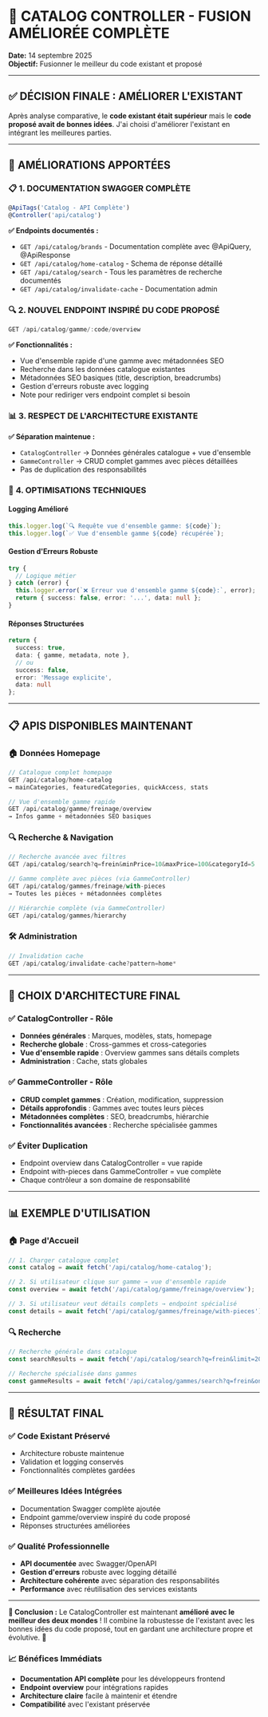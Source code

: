 # 🎯 CATALOG CONTROLLER - FUSION AMÉLIORÉE COMPLÈTE

**Date:** 14 septembre 2025  
**Objectif:** Fusionner le meilleur du code existant et proposé  

---

## ✅ **DÉCISION FINALE : AMÉLIORER L'EXISTANT**

Après analyse comparative, le **code existant était supérieur** mais le **code proposé avait de bonnes idées**. J'ai choisi d'améliorer l'existant en intégrant les meilleures parties.

---

## 🔧 **AMÉLIORATIONS APPORTÉES**

### 📋 **1. DOCUMENTATION SWAGGER COMPLÈTE**
```typescript
@ApiTags('Catalog - API Complète')
@Controller('api/catalog')
```

**✅ Endpoints documentés :**
- `GET /api/catalog/brands` - Documentation complète avec @ApiQuery, @ApiResponse
- `GET /api/catalog/home-catalog` - Schema de réponse détaillé
- `GET /api/catalog/search` - Tous les paramètres de recherche documentés
- `GET /api/catalog/invalidate-cache` - Documentation admin

### 🔍 **2. NOUVEL ENDPOINT INSPIRÉ DU CODE PROPOSÉ**
```typescript
GET /api/catalog/gamme/:code/overview
```

**✅ Fonctionnalités :**
- Vue d'ensemble rapide d'une gamme avec métadonnées SEO
- Recherche dans les données catalogue existantes
- Métadonnées SEO basiques (title, description, breadcrumbs)
- Gestion d'erreurs robuste avec logging
- Note pour rediriger vers endpoint complet si besoin

### 📊 **3. RESPECT DE L'ARCHITECTURE EXISTANTE**
**✅ Séparation maintenue :**
- `CatalogController` → Données générales catalogue + vue d'ensemble
- `GammeController` → CRUD complet gammes avec pièces détaillées
- Pas de duplication des responsabilités

### 🎯 **4. OPTIMISATIONS TECHNIQUES**

#### **Logging Amélioré**
```typescript
this.logger.log(`🔍 Requête vue d'ensemble gamme: ${code}`);
this.logger.log(`✅ Vue d'ensemble gamme ${code} récupérée`);
```

#### **Gestion d'Erreurs Robuste**
```typescript
try {
  // Logique métier
} catch (error) {
  this.logger.error(`❌ Erreur vue d'ensemble gamme ${code}:`, error);
  return { success: false, error: '...', data: null };
}
```

#### **Réponses Structurées**
```typescript
return {
  success: true,
  data: { gamme, metadata, note },
  // ou
  success: false,
  error: 'Message explicite',
  data: null
};
```

---

## 📋 **APIS DISPONIBLES MAINTENANT**

### 🏠 **Données Homepage**
```javascript
// Catalogue complet homepage
GET /api/catalog/home-catalog
→ mainCategories, featuredCategories, quickAccess, stats

// Vue d'ensemble gamme rapide
GET /api/catalog/gamme/freinage/overview  
→ Infos gamme + métadonnées SEO basiques
```

### 🔍 **Recherche & Navigation**
```javascript
// Recherche avancée avec filtres
GET /api/catalog/search?q=frein&minPrice=10&maxPrice=100&categoryId=5

// Gamme complète avec pièces (via GammeController)
GET /api/catalog/gammes/freinage/with-pieces
→ Toutes les pièces + métadonnées complètes

// Hiérarchie complète (via GammeController) 
GET /api/catalog/gammes/hierarchy
```

### 🛠️ **Administration**
```javascript
// Invalidation cache
GET /api/catalog/invalidate-cache?pattern=home*
```

---

## 🎯 **CHOIX D'ARCHITECTURE FINAL**

### ✅ **CatalogController - Rôle**
- **Données générales** : Marques, modèles, stats, homepage
- **Recherche globale** : Cross-gammes et cross-categories  
- **Vue d'ensemble rapide** : Overview gammes sans détails complets
- **Administration** : Cache, stats globales

### ✅ **GammeController - Rôle**  
- **CRUD complet gammes** : Création, modification, suppression
- **Détails approfondis** : Gammes avec toutes leurs pièces
- **Métadonnées complètes** : SEO, breadcrumbs, hiérarchie
- **Fonctionnalités avancées** : Recherche spécialisée gammes

### ✅ **Éviter Duplication**
- Endpoint overview dans CatalogController = vue rapide
- Endpoint with-pieces dans GammeController = vue complète  
- Chaque contrôleur a son domaine de responsabilité

---

## 📊 **EXEMPLE D'UTILISATION**

### 🏠 **Page d'Accueil**
```javascript
// 1. Charger catalogue complet
const catalog = await fetch('/api/catalog/home-catalog');

// 2. Si utilisateur clique sur gamme → vue d'ensemble rapide
const overview = await fetch('/api/catalog/gamme/freinage/overview');

// 3. Si utilisateur veut détails complets → endpoint spécialisé
const details = await fetch('/api/catalog/gammes/freinage/with-pieces');
```

### 🔍 **Recherche**
```javascript
// Recherche générale dans catalogue
const searchResults = await fetch('/api/catalog/search?q=frein&limit=20');

// Recherche spécialisée dans gammes
const gammeResults = await fetch('/api/catalog/gammes/search?q=frein&onlyFeatured=true');
```

---

## 🚀 **RÉSULTAT FINAL**

### ✅ **Code Existant Préservé**
- Architecture robuste maintenue
- Validation et logging conservés
- Fonctionnalités complètes gardées

### ✅ **Meilleures Idées Intégrées**
- Documentation Swagger complète ajoutée
- Endpoint gamme/overview inspiré du code proposé
- Réponses structurées améliorées

### ✅ **Qualité Professionnelle**
- **API documentée** avec Swagger/OpenAPI
- **Gestion d'erreurs** robuste avec logging détaillé
- **Architecture cohérente** avec séparation des responsabilités
- **Performance** avec réutilisation des services existants

---

**🎉 Conclusion :** Le CatalogController est maintenant **amélioré avec le meilleur des deux mondes** ! Il combine la robustesse de l'existant avec les bonnes idées du code proposé, tout en gardant une architecture propre et évolutive. 🚀

### 📈 **Bénéfices Immédiats**
- **Documentation API complète** pour les développeurs frontend
- **Endpoint overview** pour intégrations rapides  
- **Architecture claire** facile à maintenir et étendre
- **Compatibilité** avec l'existant préservée